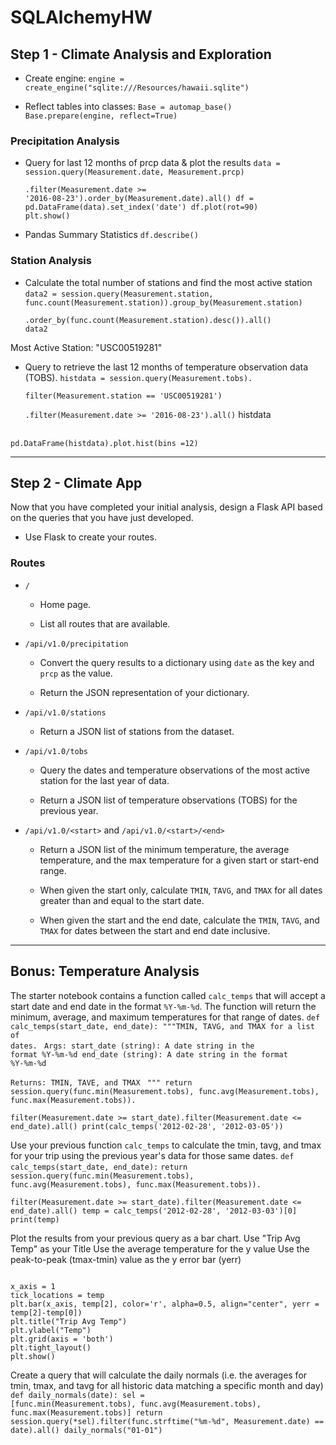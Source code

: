# SQLAlchemyHW

## Step 1 - Climate Analysis and Exploration

* Create engine:
<code>engine = create_engine("sqlite:///Resources/hawaii.sqlite")</code>

* Reflect tables into classes:
<code>Base = automap_base()
Base.prepare(engine, reflect=True)</code>

### Precipitation Analysis
* Query for last 12 months of prcp data & plot the results
<code>data = session.query(Measurement.date, Measurement.prcp)\
.filter(Measurement.date >= '2016-08-23').order_by(Measurement.date).all()
df = pd.DataFrame(data).set_index('date')
df.plot(rot=90)
plt.show()</code>


* Pandas Summary Statistics
<code>df.describe()</code>

### Station Analysis

* Calculate the total number of stations and find the most active station
<code>data2 = session.query(Measurement.station, func.count(Measurement.station)).group_by(Measurement.station)\
.order_by(func.count(Measurement.station).desc()).all()
data2</code>

Most Active Station: "USC00519281"

* Query to retrieve the last 12 months of temperature observation data (TOBS).
<code>histdata = session.query(Measurement.tobs).\
filter(Measurement.station == 'USC00519281')\
.filter(Measurement.date >= '2016-08-23').all()</code>
histdata
<br>
<code>pd.DataFrame(histdata).plot.hist(bins =12)</code>


- - -

## Step 2 - Climate App

Now that you have completed your initial analysis, design a Flask API based on the queries that you have just developed.

* Use Flask to create your routes.

### Routes

* `/`

  * Home page.

  * List all routes that are available.

* `/api/v1.0/precipitation`

  * Convert the query results to a dictionary using `date` as the key and `prcp` as the value.

  * Return the JSON representation of your dictionary.

* `/api/v1.0/stations`

  * Return a JSON list of stations from the dataset.

* `/api/v1.0/tobs`
  * Query the dates and temperature observations of the most active station for the last year of data.
  
  * Return a JSON list of temperature observations (TOBS) for the previous year.

* `/api/v1.0/<start>` and `/api/v1.0/<start>/<end>`

  * Return a JSON list of the minimum temperature, the average temperature, and the max temperature for a given start or start-end range.

  * When given the start only, calculate `TMIN`, `TAVG`, and `TMAX` for all dates greater than and equal to the start date.

  * When given the start and the end date, calculate the `TMIN`, `TAVG`, and `TMAX` for dates between the start and end date inclusive.


- - -

## Bonus: Temperature Analysis

The starter notebook contains a function called `calc_temps` that will accept a start date and end date in the format `%Y-%m-%d`. The function will return the minimum, average, and maximum temperatures for that range of dates.
<code>def calc_temps(start_date, end_date):
    """TMIN, TAVG, and TMAX for a list of dates.  </code>
    <code>Args:
        start_date (string): A date string in the format %Y-%m-%d
        end_date (string): A date string in the format %Y-%m-%d  
    Returns:
        TMIN, TAVE, and TMAX</code>
   <code> """
    return session.query(func.min(Measurement.tobs), func.avg(Measurement.tobs), func.max(Measurement.tobs)).\
        filter(Measurement.date >= start_date).filter(Measurement.date <= end_date).all()
print(calc_temps('2012-02-28', '2012-03-05'))</code>

Use your previous function `calc_temps` to calculate the tmin, tavg, and tmax 
for your trip using the previous year's data for those same dates.
<code>def calc_temps(start_date, end_date):</code>
     <code>return session.query(func.min(Measurement.tobs), func.avg(Measurement.tobs), func.max(Measurement.tobs)).\
        filter(Measurement.date >= start_date).filter(Measurement.date <= end_date).all()
temp = calc_temps('2012-02-28', '2012-03-03')[0]
print(temp)</code>

Plot the results from your previous query as a bar chart. 
Use "Trip Avg Temp" as your Title
Use the average temperature for the y value
Use the peak-to-peak (tmax-tmin) value as the y error bar (yerr)

<code>
x_axis = 1
tick_locations = temp
plt.bar(x_axis, temp[2], color='r', alpha=0.5, align="center", yerr = temp[2]-temp[0])
plt.title("Trip Avg Temp")
plt.ylabel("Temp")
plt.grid(axis = 'both')
plt.tight_layout()
plt.show()
</code>

Create a query that will calculate the daily normals 
(i.e. the averages for tmin, tmax, and tavg for all historic data matching a specific month and day)
<code>
def daily_normals(date):
    sel = [func.min(Measurement.tobs), func.avg(Measurement.tobs), func.max(Measurement.tobs)]
    return session.query(*sel).filter(func.strftime("%m-%d", Measurement.date) == date).all()
daily_normals("01-01")</code>
